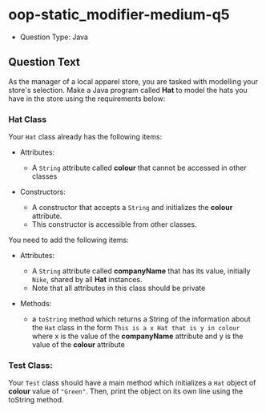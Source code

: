 # oop-static_modifier-medium-q5

- Question Type: Java

## Question Text

As the manager of a local apparel store, you are tasked with modelling your store's selection. Make a Java program
called **Hat**  to model the hats you have in the store using the requirements below:

### Hat Class

Your `Hat` class already has the following items:

- Attributes:
    - A `String` attribute called **colour** that cannot be accessed in other classes

- Constructors:
    - A constructor that accepts a `String` and initializes the **colour** attribute.
    - This constructor is accessible from other classes.

You need to add the following items:

- Attributes:
    - A `String` attribute called **companyName** that has its value, initially `Nike`, shared by all **Hat** instances.
    - Note that all attributes in this class should be private

- Methods:
    - a `toString` method which returns a String of the information about the `Hat` class in the form
      `This is a x Hat that is y in colour` where x is the value of the **companyName** attribute and y is the
      value of the **colour** attribute

### Test Class:

Your `Test` class should have a main method which initializes a `Hat` object of **colour** value of `"Green"`. Then,
print the object on its own line using the toString method.